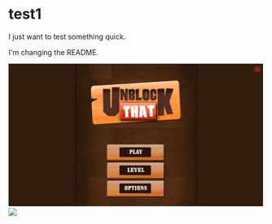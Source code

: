 # test1
I just want to test something quick.

I'm changing the README.

<img src="first%20screen.png" width=500 >

<img src="master/level%20complete.png" width=500 >
